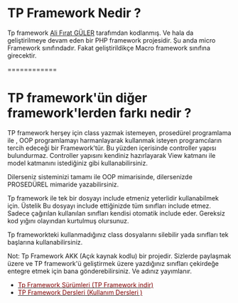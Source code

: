 TP Framework Nedir ?
============

Tp framework <a href="http://www.alifiratguler.com.tr/">Ali Fırat GÜLER</a> tarafımdan kodlanmış. Ve hala da geliştirilmeye devam eden bir PHP framework projesidir. 
Şu anda micro Framework sınıfındadır. Fakat geliştirildikçe Macro framework sınıfına girecektir.

============

TP framework'ün diğer framework'lerden farkı nedir ?
============

TP framework herşey için class yazmak istemeyen, prosedürel programlama ile , OOP programlamayı harmanlayarak kullanmak isteyen programcıların  tercih edeceği bir Framework'tür. Bu yüzden içerisinde controller yapısı bulundurmaz. Controller yapısını kendiniz hazırlayarak View katmanı ile model katmanını istediğiniz gibi kullanabilirsiniz.
 
Dilerseniz sisteminizi tamamı ile OOP mimarisinde, dilersenizde PROSEDÜREL mimaride yazabilirsiniz.
 
Tp framework ile tek bir dosyayı include etmeniz yeterlidir kullanabilmek için. Üstelik Bu dosyayı include ettiğinizde tüm sınıfları include etmez. Sadece çağırılan kullanılan sınıfları kendisi otomatik include eder. Gereksiz kod yığını olayından kurtulmuş olursunuz.
 
Tp frameworkteki kullanmadığınız class dosyalarını silebilir yada sınıfları tek başlarına kullanabilirsiniz.
 
Not: Tp Framework AKK (Açık kaynak kodlu) bir projedir. Sizlerde paylaşmak üzere ve TP framework'ü geliştirmek üzere yazdığınız sınıfları çekirdeğe entegre etmek için bana gönderebilirsiniz. Ve adınız yayımlanır.

<ul>
<li><a href="http://www.alifiratguler.com.tr/tp-framework/tp-framework-surumleri/"><span style="color: #800000;">Tp Framework Sürümleri (TP Framework indir)</span></a></li>
<li><a href="http://www.alifiratguler.com.tr/tp-framework/tp-framework-dersleri/"><span style="color: #800000;">TP Framework Dersleri (Kullanım Dersleri )</span></a></li>
</ul>
